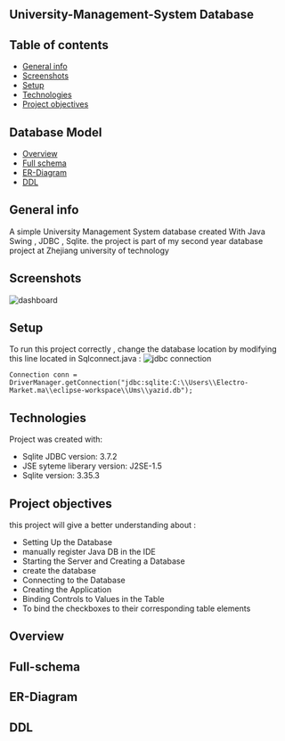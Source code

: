 ## University-Management-System Database 

## Table of contents

* [General info](#general-info)
* [Screenshots](#screenshots)
* [Setup](#setup)
* [Technologies](#technologies)
* [Project objectives](#project-objectives)

## Database Model 

* [Overview](#Overview)
* [Full schema](#Full-schema)
* [ER-Diagram](#ER-Diagram)
* [DDL](#DDL)





## General info
A simple University Management System database  created With Java Swing , JDBC , Sqlite.
the project is part of my second year database project at Zhejiang university of technology 

## Screenshots 
![dashboard](https://user-images.githubusercontent.com/78693054/185798825-a182c6b9-5421-4146-ab10-a71b4cc1a5a8.png)


## Setup
To run this project correctly , change the database location by modifying this line located in Sqlconnect.java :
![jdbc connection](https://user-images.githubusercontent.com/78693054/185797470-4de84542-0be3-45c0-ae0d-d8ae73ddf18d.png)

```
Connection conn = DriverManager.getConnection("jdbc:sqlite:C:\\Users\\Electro-Market.ma\\eclipse-workspace\\Ums\\yazid.db");
```
	
## Technologies
Project was created with:
* Sqlite JDBC version: 3.7.2
* JSE syteme liberary version: J2SE-1.5
* Sqlite version: 3.35.3

## Project objectives
this project will give a better understanding about : 

* Setting Up the Database
* manually register Java DB in the IDE
* Starting the Server and Creating a Database
* create the database
* Connecting to the Database
* Creating the Application
* Binding Controls to Values in the Table
* To bind the checkboxes to their corresponding table elements

## Overview

## Full-schema

## ER-Diagram

## DDL








	




